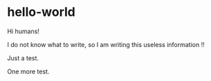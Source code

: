 # hello-world

Hi humans!

I do not know what to write, so I am writing this useless information !!

Just a test.

One more test.
